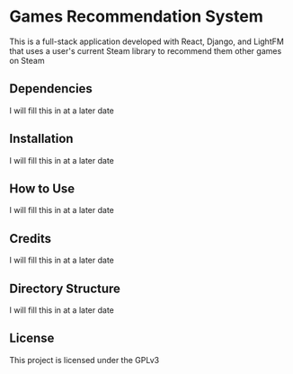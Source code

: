 # Games Recommendation System
This is a full-stack application developed with React, Django, and LightFM that uses
a user's current Steam library to recommend them other games on Steam

## Dependencies
I will fill this in at a later date

## Installation
I will fill this in at a later date

## How to Use
I will fill this in at a later date

## Credits
I will fill this in at a later date

## Directory Structure
I will fill this in at a later date

## License
This project is licensed under the GPLv3

